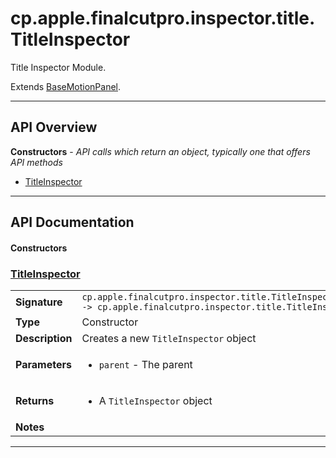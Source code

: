 # cp.apple.finalcutpro.inspector.title.TitleInspector

Title Inspector Module.

Extends [BaseMotionPanel](cp.apple.finalcutpro.inspector.BaseMotionPanel.md).

---

## API Overview
**Constructors** - _API calls which return an object, typically one that offers API methods_
 * [TitleInspector](#titleinspector)


---

## API Documentation

#### Constructors


### [TitleInspector](#titleinspector)

|                                             |                                                                                     |
| --------------------------------------------|-------------------------------------------------------------------------------------|
| **Signature**                               | `cp.apple.finalcutpro.inspector.title.TitleInspector(parent) -> cp.apple.finalcutpro.inspector.title.TitleInspector`                                                                    |
| **Type**                                    | Constructor                                                                     |
| **Description**                             | Creates a new `TitleInspector` object                                                                     |
| **Parameters**                              | <ul><li>`parent`		- The parent</li></ul> |
| **Returns**                                 | <ul><li>A `TitleInspector` object</li></ul>          |
| **Notes**                                   | <ul></ul> |

---

